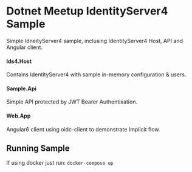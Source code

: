 # Dotnet Meetup IdentityServer4 Sample

Simple IdneityServer4 sample, inclusing IdentityServer4 Host, API and Angular client.

#### Ids4.Host 
Contains IdentityServer4 with sample in-memory configuration & users.

#### Sample.Api
Simple API protected by JWT Bearer Authentixation.

#### Web.App
Angular6 client using oidc-client to demonstrate Implicit flow.


## Running Sample

If using docker just run: `docker-compose up` 
